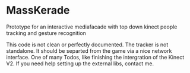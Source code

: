# MassKerade
Prototype for an interactive mediafacade with top down kinect people tracking and gesture recognition

This code is not clean or perfectly documented. 
The tracker is not standalone. It should be separted from the game via a nice network interface. One of many Todos, like finishing the intergration of the Kinect V2. 
If you need help setting up the external libs, contact me. 
